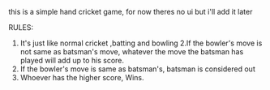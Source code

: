 this is a simple hand cricket game, for now theres no ui but i'll add it later

RULES:
1. It's just like normal cricket ,batting and bowling
2.If the bowler's move is not same as batsman's move, whatever the move the batsman has played will add up to his score.
3. If the bowler's move is same as batsman's, batsman is considered out
4. Whoever has the higher score, Wins.